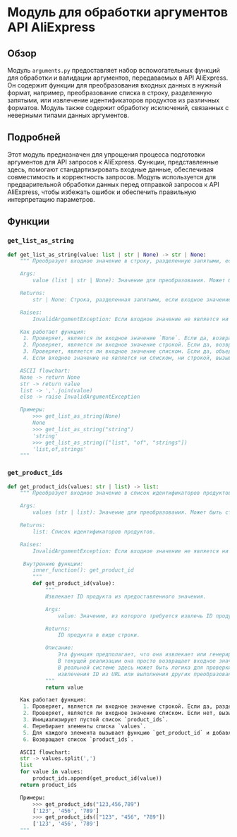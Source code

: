 # Модуль для обработки аргументов API AliExpress

## Обзор

Модуль `arguments.py` предоставляет набор вспомогательных функций для обработки и валидации аргументов, передаваемых в API AliExpress. Он содержит функции для преобразования входных данных в нужный формат, например, преобразование списка в строку, разделенную запятыми, или извлечение идентификаторов продуктов из различных форматов. Модуль также содержит обработку исключений, связанных с неверными типами данных аргументов.

## Подробней

Этот модуль предназначен для упрощения процесса подготовки аргументов для API запросов к AliExpress. Функции, представленные здесь, помогают стандартизировать входные данные, обеспечивая совместимость и корректность запросов. Модуль используется для предварительной обработки данных перед отправкой запросов к API AliExpress, чтобы избежать ошибок и обеспечить правильную интерпретацию параметров.

## Функции

### `get_list_as_string`

```python
def get_list_as_string(value: list | str | None) -> str | None:
    """ Преобразует входное значение в строку, разделенную запятыми, если это список.

    Args:
        value (list | str | None): Значение для преобразования. Может быть списком, строкой или None.

    Returns:
        str | None: Строка, разделенная запятыми, если входное значение - список, или исходная строка, если это строка. Возвращает None, если входное значение None.

    Raises:
        InvalidArgumentException: Если входное значение не является ни списком, ни строкой.

    Как работает функция:
     1. Проверяет, является ли входное значение `None`. Если да, возвращает `None`.
     2. Проверяет, является ли входное значение строкой. Если да, возвращает его без изменений.
     3. Проверяет, является ли входное значение списком. Если да, объединяет элементы списка в строку, разделенную запятыми, и возвращает её.
     4. Если входное значение не является ни списком, ни строкой, вызывает исключение `InvalidArgumentException`.

    ASCII flowchart:
    None -> return None
    str -> return value
    list -> ','.join(value)
    else -> raise InvalidArgumentException

    Примеры:
        >>> get_list_as_string(None)
        None
        >>> get_list_as_string("string")
        'string'
        >>> get_list_as_string(["list", "of", "strings"])
        'list,of,strings'
    """

```
### `get_product_ids`

```python
def get_product_ids(values: str | list) -> list:
    """ Преобразует входное значение в список идентификаторов продуктов.

    Args:
        values (str | list): Значение для преобразования. Может быть строкой, разделенной запятыми, или списком.

    Returns:
        list: Список идентификаторов продуктов.

    Raises:
        InvalidArgumentException: Если входное значение не является ни списком, ни строкой.

     Внутренние функции:
        inner_function(): get_product_id
        """
        def get_product_id(value):
            """
            Извлекает ID продукта из предоставленного значения.

            Args:
                value: Значение, из которого требуется извлечь ID продукта.

            Returns:
                ID продукта в виде строки.

            Описание:
                Эта функция предполагает, что она извлекает или генерирует ID продукта на основе входного значения.
                В текущей реализации она просто возвращает входное значение без изменений.
                В реальной системе здесь может быть логика для проверки формата ID,
                извлечения ID из URL или выполнения других преобразований.
            """
            return value

    Как работает функция:
     1. Проверяет, является ли входное значение строкой. Если да, разделяет строку на список по запятой.
     2. Проверяет, является ли входное значение списком. Если нет, вызывает исключение `InvalidArgumentException`.
     3. Инициализирует пустой список `product_ids`.
     4. Перебирает элементы списка `values`.
     5. Для каждого элемента вызывает функцию `get_product_id` и добавляет возвращенное значение в список `product_ids`.
     6. Возвращает список `product_ids`.

    ASCII flowchart:
    str -> values.split(',')
    list
    for value in values:
        product_ids.append(get_product_id(value))
    return product_ids

    Примеры:
        >>> get_product_ids("123,456,789")
        ['123', '456', '789']
        >>> get_product_ids(["123", "456", "789"])
        ['123', '456', '789']
    """